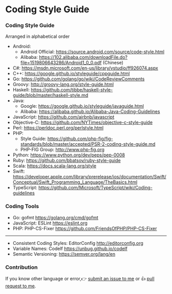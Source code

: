 # Coding Style Guide

### Coding Style Guide

Arranged in alphabetical order

- Android:
    * Android Official: <https://source.android.com/source/code-style.html>
    * Alibaba: <https://102.alibaba.com/downloadFile.do?file=1519806643286/Android1_0_0.pdf> (Chinese)
- C#: <https://msdn.microsoft.com/en-us/library/vstudio/ff926074.aspx>
- C++: <https://google.github.io/styleguide/cppguide.html>
- Go: <https://github.com/golang/go/wiki/CodeReviewComments>
- Groovy: <http://groovy-lang.org/style-guide.html>
- Haskell: <https://github.com/tibbe/haskell-style-guide/blob/master/haskell-style.md>
- Java:
    * Google: <https://google.github.io/styleguide/javaguide.html>
    * Alibaba: <https://alibaba.github.io/Alibaba-Java-Coding-Guidelines>
- JavaScript: <https://github.com/airbnb/javascript>
- Objective-C: <https://github.com/NYTimes/objective-c-style-guide>
- Perl: <https://perldoc.perl.org/perlstyle.html>
- PHP:
    * Style Guide: <https://github.com/php-fig/fig-standards/blob/master/accepted/PSR-2-coding-style-guide.md>
    * PHP-FIG Group: <http://www.php-fig.org>
- Python: <https://www.python.org/dev/peps/pep-0008>
- Ruby: <https://github.com/bbatsov/ruby-style-guide>
- Scala: <https://docs.scala-lang.org/style>
- Swift: <https://developer.apple.com/library/prerelease/ios/documentation/Swift/Conceptual/Swift_Programming_Language/TheBasics.html>
- TypeScript: <https://github.com/Microsoft/TypeScript/wiki/Coding-guidelines>

### Coding Tools

- Go: gofmt <https://golang.org/cmd/gofmt>
- JavaScript: ESLint <https://eslint.org>
- PHP: PHP-CS-Fixer <https://github.com/FriendsOfPHP/PHP-CS-Fixer>
---
- Consistent Coding Styles: EditorConfig <http://editorconfig.org>
- Variable Names: Codelf <https://unbug.github.io/codelf>
- Semantic Versioning: <https://semver.org/lang/en>

### Contribution

If you know other language or error,:point_right: [submit an issue to me](https://github.com/wuyumin/StyleGuide/issues) or :thumbsup: [pull request to me](https://github.com/wuyumin/StyleGuide/pulls).
